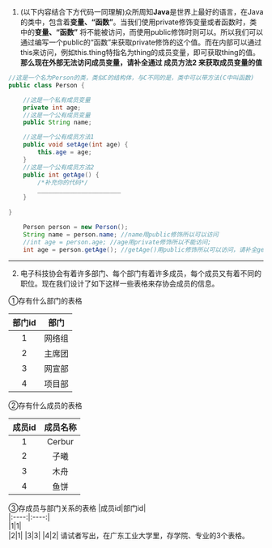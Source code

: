 1. (以下内容结合下方代码一同理解)众所周知**Java**是世界上最好的语言，在Java的类中，包含着**变量、“函数”**。当我们使用private修饰变量或者函数时，类中的**变量、“函数”** 将不能被访问，而使用public修饰时则可以。所以我们可以通过编写一个public的“函数”来获取private修饰的这个值。而在内部可以通过this来访问，例如this.thing特指名为thing的成员变量，即可获取thing的值。**那么现在外部无法访问成员变量，请补全通过 成员方法2 来获取成员变量的值**
```java
//这是一个名为Person的类，类似C的结构体，与C不同的是，类中可以带方法(C中叫函数)
public class Person {

    //这是一个私有成员变量
    private int age;
    //这是一个公有成员变量
    public String name;

    //这是一个公有成员方法1
    public void setAge(int age) {
        this.age = age;
    }
    //这是一个公有成员方法2
    public int getAge() {
        /*补充你的代码*/
        _______________________
    }
    
}

    Person person = new Person();
    String name = person.name; //name用public修饰所以可以访问 
    //int age = person.age; //age用private修饰所以不能访问;
    int age = person.getAge(); //getAge()用public修饰所以可以访问，请补全getAge()
```
---
2. 电子科技协会有着许多部门、每个部门有着许多成员，每个成员又有着不同的职位。现在我们设计了如下这样一些表格来存协会成员的信息。    

①存有什么部门的表格

|部门id|部门|  
|:----:|:----:|  
|1|网络组|  
|2|主席团|
|3|网宣部|
|4|项目部|
②存有什么成员的表格

|成员id|成员名称|  
|:----:|:----:|  
|1|Cerbur|  
|2|子曦|
|3|木舟|
|4|鱼饼|
③存成员与部门关系的表格
|成员id|部门id|  
|:----:|:----:|  
|1|1|  
|2|1|
|3|3|
|4|2|
请试者写出，在广东工业大学里，存学院、专业的3个表格。